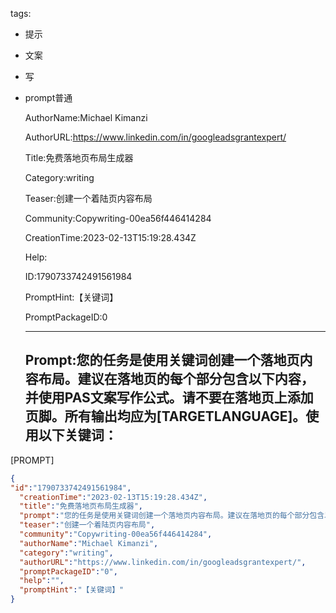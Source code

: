   tags: 
- 提示
- 文案
- 写
- prompt普通

  AuthorName:Michael Kimanzi

  AuthorURL:https://www.linkedin.com/in/googleadsgrantexpert/

  Title:免费落地页布局生成器

  Category:writing

  Teaser:创建一个着陆页内容布局

  Community:Copywriting-00ea56f446414284

  CreationTime:2023-02-13T15:19:28.434Z

  Help:

  ID:1790733742491561984

  PromptHint:【关键词】

  PromptPackageID:0

  ---

  ## Prompt:您的任务是使用关键词创建一个落地页内容布局。建议在落地页的每个部分包含以下内容，并使用PAS文案写作公式。请不要在落地页上添加页脚。所有输出均应为[TARGETLANGUAGE]。使用以下关键词：

[PROMPT]

  ```json
  {
  "id":"1790733742491561984",
    "creationTime":"2023-02-13T15:19:28.434Z",
    "title":"免费落地页布局生成器",
    "prompt":"您的任务是使用关键词创建一个落地页内容布局。建议在落地页的每个部分包含以下内容，并使用PAS文案写作公式。请不要在落地页上添加页脚。所有输出均应为[TARGETLANGUAGE]。使用以下关键词：\n\n[PROMPT]",
    "teaser":"创建一个着陆页内容布局",
    "community":"Copywriting-00ea56f446414284",
    "authorName":"Michael Kimanzi",
    "category":"writing",
    "authorURL":"https://www.linkedin.com/in/googleadsgrantexpert/",
    "promptPackageID":"0",
    "help":"",
    "promptHint":"【关键词】"
  }
  ```
